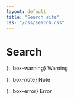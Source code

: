```yaml
---
layout: default
title: "Search site"
css: "/css/search.css"
---
```


# Search

{: .box-warning}
Warning

{: .box-note}
Note

{: .box-error}
Error
